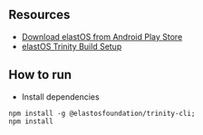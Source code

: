 ## Resources
- [Download elastOS from Android Play Store](https://play.google.com/store/apps/details?id=org.elastos.trinity.runtime)
- [elastOS Trinity Build Setup](https://developer.elastos.org/build/elastos/setup/environment_setup/)

## How to run
- Install dependencies
```
npm install -g @elastosfoundation/trinity-cli;
npm install
```

